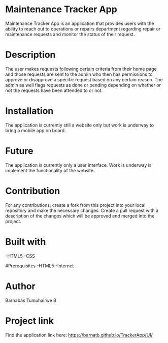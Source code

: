 # Maintenance Tracker App
Maintenance Tracker App is an application that provides users with the ability to reach out to operations or repairs department regarding repair or maintenance requests and monitor the status of their request.

# Description
The user makes requests following certain criteria from their home page and those requests are sent to the admin who then has permissions to approve or disapprove a specific request based on any certain reason.
The admin as well flags requests as done or pending depending on whether or not the requests have been attended to or not.

# Installation
The application is currently still a website only but work is underway to bring a mobile app on board.

# Future
The application is currently only a user interface.
Work is underway is implement the functionality of the website.

# Contribution
For any contributions, create a fork from this project into your local repository and make the necessary changes. Create a pull request with a description of the changes which will be approved and merged into the project.

# Built with
-HTML5
-CSS

#Prerequisites
-HTML5
-Internet

# Author
Barnabas Tumuhairwe B

# Project link
Find the application link here:
https://barnatb.github.io/TrackerApp/UI/